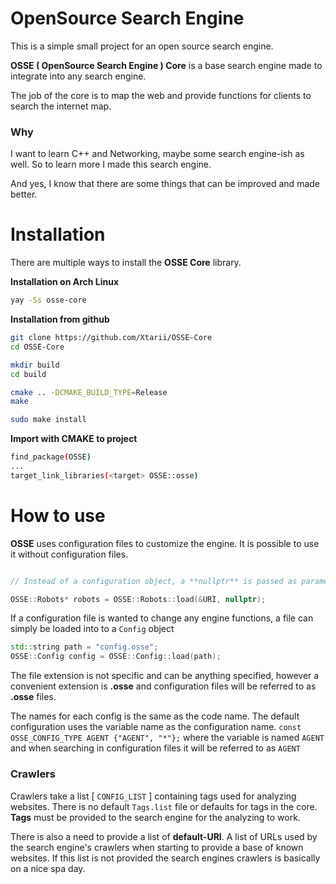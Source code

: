 # OpenSource Search Engine

This is a simple small project for an open source search engine.

**OSSE ( OpenSource Search Engine ) Core** is a base search engine
made to integrate into any search engine.

The job of the core is to map the web and provide functions
for clients to search the internet map.



### Why

I want to learn C++ and Networking, maybe some search engine-ish as well.
So to learn more I made this search engine.

And yes, I know that there are some things that can be improved and made better.





# Installation

There are multiple ways to install the **OSSE Core** library.

**Installation on Arch Linux**
```bash
yay -Ss osse-core
```

**Installation from github**
```bash
git clone https://github.com/Xtarii/OSSE-Core
cd OSSE-Core

mkdir build
cd build

cmake .. -DCMAKE_BUILD_TYPE=Release
make

sudo make install
```

**Import with CMAKE to project**
```bash
find_package(OSSE)
...
target_link_libraries(<target> OSSE::osse)
```





# How to use

**OSSE** uses configuration files to customize the engine.
It is possible to use it without configuration files.
```cpp

// Instead of a configuration object, a **nullptr** is passed as parameter.

OSSE::Robots* robots = OSSE::Robots::load(&URI, nullptr);
```



If a configuration file is wanted to change any engine functions,
a file can simply be loaded into to a ```Config``` object
```cpp
std::string path = "config.osse";
OSSE::Config config = OSSE::Config::load(path);
```

The file extension is not specific and can be anything specified, however
a convenient extension is **.osse** and configuration files will be referred
to as **.osse** files.


The names for each config is the same as the code name. The default configuration
uses the variable name as the configuration name.
```const OSSE_CONFIG_TYPE AGENT {"AGENT", "*"};```
where the variable is named ```AGENT``` and when searching in configuration files
it will be referred to as ```AGENT```



### Crawlers

Crawlers take a list [ `CONFIG_LIST` ] containing tags used for analyzing websites.
There is no default `Tags.list` file or defaults for tags in the core. **Tags** must
be provided to the search engine for the analyzing to work.

There is also a need to provide a list of **default-URI**. A list of URLs used
by the search engine's crawlers when starting to provide a base of known websites.
If this list is not provided the search engines crawlers is basically on a nice spa day.
